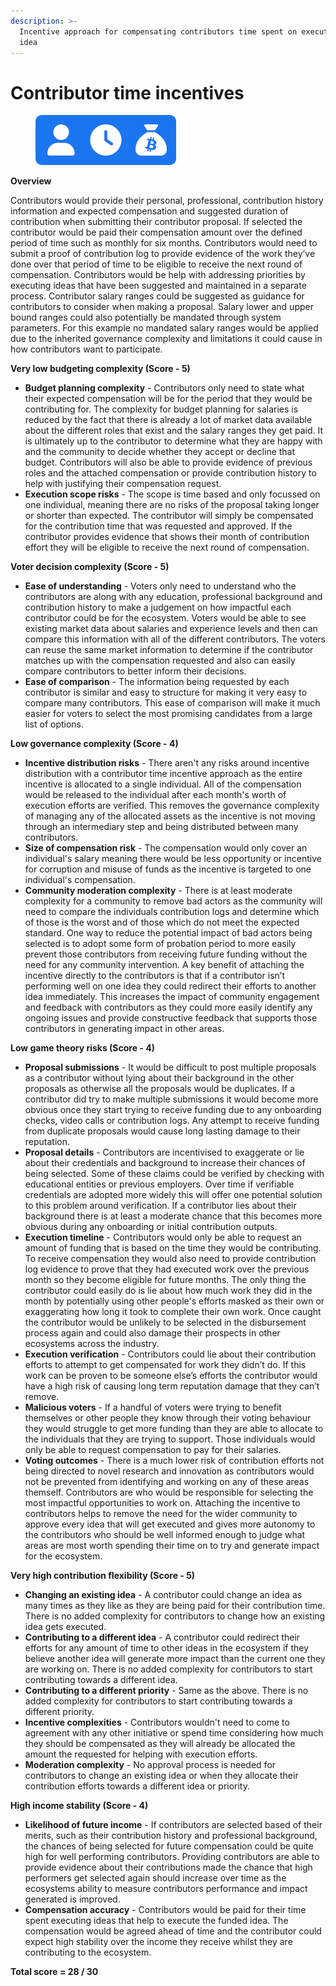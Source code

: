 ```yaml
---
description: >-
  Incentive approach for compensating contributors time spent on executing any
  idea
---
```


# Contributor time incentives

<div align="left">

<figure><img src="../../.gitbook/assets/contributor-time-incentives.png" alt="" width="225"><figcaption></figcaption></figure>

</div>



**Overview**

Contributors would provide their personal, professional, contribution history information and expected compensation and suggested duration of contribution when submitting their contributor proposal. If selected the contributor would be paid their compensation amount over the defined period of time such as monthly for six months. Contributors would need to submit a proof of contribution log to provide evidence of the work they’ve done over that period of time to be eligible to receive the next round of compensation. Contributors would be help with addressing priorities by executing ideas that have been suggested and maintained in a separate process. Contributor salary ranges could be suggested as guidance for contributors to consider when making a proposal. Salary lower and upper bound ranges could also potentially be mandated through system parameters. For this example no mandated salary ranges would be applied due to the inherited governance complexity and limitations it could cause in how contributors want to participate.



**Very low budgeting complexity (Score - 5)**

* **Budget planning complexity** - Contributors only need to state what their expected compensation will be for the period that they would be contributing for. The complexity for budget planning for salaries is reduced by the fact that there is already a lot of market data available about the different roles that exist and the salary ranges they get paid. It is ultimately up to the contributor to determine what they are happy with and the community to decide whether they accept or decline that budget. Contributors will also be able to provide evidence of previous roles and the attached compensation or provide contribution history to help with justifying their compensation request.
* **Execution scope risks** - The scope is time based and only focussed on one individual, meaning there are no risks of the proposal taking longer or shorter than expected. The contributor will simply be compensated for the contribution time that was requested and approved. If the contributor provides evidence that shows their month of contribution effort they will be eligible to receive the next round of compensation.



**Voter decision complexity (Score - 5)**

* **Ease of understanding** - Voters only need to understand who the contributors are along with any education, professional background and contribution history to make a judgement on how impactful each contributor could be for the ecosystem. Voters would be able to see existing market data about salaries and experience levels and then can compare this information with all of the different contributors. The voters can reuse the same market information to determine if the contributor matches up with the compensation requested and also can easily compare contributors to better inform their decisions.
* **Ease of comparison** - The information being requested by each contributor is similar and easy to structure for making it very easy to compare many contributors. This ease of comparison will make it much easier for voters to select the most promising candidates from a large list of options.



**Low governance complexity (Score - 4)**

* **Incentive distribution risks** - There aren't any risks around incentive distribution with a contributor time incentive approach as the entire incentive is allocated to a single individual. All of the compensation would be released to the individual after each month's worth of execution efforts are verified. This removes the governance complexity of managing any of the allocated assets as the incentive is not moving through an intermediary step and being distributed between many contributors.
* **Size of compensation risk** - The compensation would only cover an individual's salary meaning there would be less opportunity or incentive for corruption and misuse of funds as the incentive is targeted to one individual's compensation.
* **Community moderation complexity** - There is at least moderate complexity for a community to remove bad actors as the community will need to compare the individuals contribution logs and determine which of those is the worst and of those which do not meet the expected standard. One way to reduce the potential impact of bad actors being selected is to adopt some form of probation period to more easily prevent those contributors from receiving future funding without the need for any community intervention. A key benefit of attaching the incentive directly to the contributors is that if a contributor isn’t performing well on one idea they could redirect their efforts to another idea immediately. This increases the impact of community engagement and feedback with contributors as they could more easily identify any ongoing issues and provide constructive feedback that supports those contributors in generating impact in other areas.



**Low game theory risks (Score - 4)**

* **Proposal submissions** - It would be difficult to post multiple proposals as a contributor without lying about their background in the other proposals as otherwise all the proposals would be duplicates. If a contributor did try to make multiple submissions it would become more obvious once they start trying to receive funding due to any onboarding checks, video calls or contribution logs. Any attempt to receive funding from duplicate proposals would cause long lasting damage to their reputation.
* **Proposal details** - Contributors are incentivised to exaggerate or lie about their credentials and background to increase their chances of being selected. Some of these claims could be verified by checking with educational entities or previous employers. Over time if verifiable credentials are adopted more widely this will offer one potential solution to this problem around verification. If a contributor lies about their background there is at least a moderate chance that this becomes more obvious during any onboarding or initial contribution outputs.
* **Execution timeline** - Contributors would only be able to request an amount of funding that is based on the time they would be contributing. To receive compensation they would also need to provide contribution log evidence to prove that they had executed work over the previous month so they become eligible for future months. The only thing the contributor could easily do is lie about how much work they did in the month by potentially using other people's efforts masked as their own or exaggerating how long it took to complete their own work. Once caught the contributor would be unlikely to be selected in the disbursement process again and could also damage their prospects in other ecosystems across the industry.
* **Execution verification** - Contributors could lie about their contribution efforts to attempt to get compensated for work they didn’t do. If this work can be proven to be someone else’s efforts the contributor would have a high risk of causing long term reputation damage that they can’t remove.
* **Malicious voters** - If a handful of voters were trying to benefit themselves or other people they know through their voting behaviour they would struggle to get more funding than they are able to allocate to the individuals that they are trying to support. Those individuals would only be able to request compensation to pay for their salaries.
* **Voting outcomes** - There is a much lower risk of contribution efforts not being directed to novel research and innovation as contributors would not be prevented from identifying and working on any of these areas themself. Contributors are who would be responsible for selecting the most impactful opportunities to work on. Attaching the incentive to contributors helps to remove the need for the wider community to approve every idea that will get executed and gives more autonomy to the contributors who should be well informed enough to judge what areas are most worth spending their time on to try and generate impact for the ecosystem.



**Very high contribution flexibility (Score - 5)**

* **Changing an existing idea** - A contributor could change an idea as many times as they like as they are being paid for their contribution time. There is no added complexity for contributors to change how an existing idea gets executed.
* **Contributing to a different idea** - A contributor could redirect their efforts for any amount of time to other ideas in the ecosystem if they believe another idea will generate more impact than the current one they are working on. There is no added complexity for contributors to start contributing towards a different idea.
* **Contributing to a different priority** - Same as the above. There is no added complexity for contributors to start contributing towards a different priority.
* **Incentive complexities** - Contributors wouldn't need to come to agreement with any other initiative or spend time considering how much they should be compensated as they will already be allocated the amount the requested for helping with execution efforts.
* **Moderation complexity** - No approval process is needed for contributors to change an existing idea or when they allocate their contribution efforts towards a different idea or priority.



**High income stability (Score - 4)**

* **Likelihood of future income** - If contributors are selected based of their merits, such as their contribution history and professional background, the chances of being selected for future compensation could be quite high for well performing contributors. Providing contributors are able to provide evidence about their contributions made the chance that high performers get selected again should increase over time as the ecosystems ability to measure contributors performance and impact generated is improved.
* **Compensation accuracy** - Contributors would be paid for their time spent executing ideas that help to execute the funded idea. The compensation would be agreed ahead of time and the contributor could expect high stability over the income they receive whilst they are contributing to the ecosystem.



**Total score = 28 / 30**
